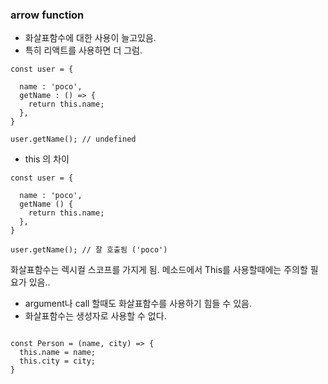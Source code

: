 ### arrow function

- 화살표함수에 대한 사용이 늘고있음.
- 특히 리액트를 사용하면 더 그럼.


```
const user = {

  name : 'poco',
  getName : () => {
    return this.name;
  },
}

user.getName(); // undefined 

```

- this 의 차이

```
const user = {

  name : 'poco',
  getName () {
    return this.name;
  },
}

user.getName(); // 잘 호출됨 ('poco') 

```

화살표함수는 렉시컬 스코프를 가지게 됨.
메소드에서 This를 사용할때에는 주의할 필요가 있음..
- argument나 call 할때도 화살표함수를 사용하기 힘들 수 있음.
- 화살표함수는 생성자로 사용할 수 없다.
```

const Person = (name, city) => {
  this.name = name;
  this.city = city;
}
```

